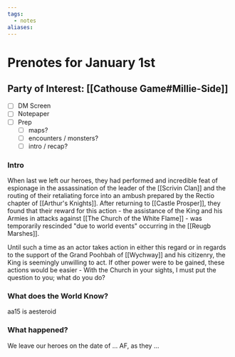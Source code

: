 ```yaml
---
tags:
  - notes
aliases:
---
```


# Prenotes for January 1st
## Party of Interest: [[Cathouse Game#Millie-Side]]
- [ ] DM Screen
- [ ] Notepaper
- [ ] Prep
	- [ ] maps?
	- [ ] encounters / monsters?
	- [ ] intro / recap?

### Intro

When last we left our heroes, they had performed and incredible feat of espionage in the assassination of the leader of the [[Scrivin Clan]] and the routing of their retaliating force into an ambush prepared by the Rectio chapter of [[Arthur's Knights]]. After returning to [[Castle Prosper]], they found that their reward for this action - the assistance of the King and his Armies in attacks against [[The Church of the White Flame]] - was temporarily rescinded "due to world events" occurring in the [[Reugb Marshes]]. 

Until such a time as an actor takes action in either this regard or in regards to the support of the Grand Poohbah of [[Wychway]] and his citizenry, the King is seemingly unwilling to act. If other power were to be gained, these actions would be easier - With the Church in your sights, I must put the question to you; what do you do?

### What does the World Know?

aa15 is aesteroid

### What happened?


We leave our heroes on the date of ... AF, as they ...